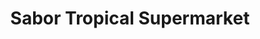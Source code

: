 ---
title: "Sabor Tropical Supermarket"
url: /miami/sabor-tropical-supermarket/
shop: supermarket
---
